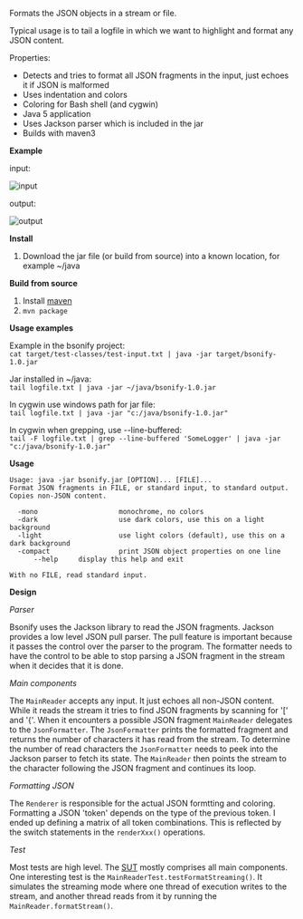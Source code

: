 Formats the JSON objects in a stream or file.

Typical usage is to tail a logfile in which we want to highlight and format any JSON content. 

Properties:

* Detects and tries to format all JSON fragments in the input, just echoes it if JSON is malformed
* Uses indentation and colors
* Coloring for Bash shell (and cygwin)
* Java 5 application
* Uses Jackson parser which is included in the jar
* Builds with maven3

**Example**

input:  

![input](https://bitbucket.org/bartswen/bsonify/raw/master/input.png)

output:  

![output](https://bitbucket.org/bartswen/bsonify/raw/master/output.png)

**Install**

1. Download the jar file (or build from source) into a known location, for example ~/java

**Build from source**

1. Install [maven](http://maven.apache.org/)
1. `mvn package`

**Usage examples**

Example in the bsonify project:  
`cat target/test-classes/test-input.txt | java -jar target/bsonify-1.0.jar`

Jar installed in ~/java:  
`tail logfile.txt | java -jar ~/java/bsonify-1.0.jar`

In cygwin use windows path for jar file:  
`tail logfile.txt | java -jar "c:/java/bsonify-1.0.jar"`

In cygwin when grepping, use --line-buffered:  
`tail -F logfile.txt | grep --line-buffered 'SomeLogger' | java -jar "c:/java/bsonify-1.0.jar"`

**Usage**

    Usage: java -jar bsonify.jar [OPTION]... [FILE]...
    Format JSON fragments in FILE, or standard input, to standard output. Copies non-JSON content.

      -mono                    monochrome, no colors
      -dark                    use dark colors, use this on a light background
      -light                   use light colors (default), use this on a dark background
      -compact                 print JSON object properties on one line
          --help     display this help and exit

    With no FILE, read standard input.


**Design**

*Parser*

Bsonify uses the Jackson library to read the JSON fragments. Jackson provides a low level JSON pull parser. The pull feature is important because it passes the control over the parser to the program. The formatter needs to have the control to be able to stop parsing a JSON fragment in the stream when it decides that it is done.

*Main components*

The `MainReader` accepts any input. It just echoes all non-JSON content. While it reads the stream it tries to find JSON fragments by scanning for '[' and '{'. When it encounters a possible JSON fragment `MainReader` delegates to the `JsonFormatter`. The `JsonFormatter` prints the formatted fragment and returns the number of characters it has read from the stream. To determine the number of read characters the `JsonFormatter` needs to peek into the Jackson parser to fetch its state. The `MainReader` then points the stream to the character following the JSON fragment and continues its loop.

*Formatting JSON*

The `Renderer` is responsible for the actual JSON formtting and coloring. Formatting a JSON 'token' depends on the type of the previous token. I ended up defining a matrix of all token combinations. This is reflected by the switch statements in the `renderXxx()` operations.

*Test*

Most tests are high level. The [SUT](http://xunitpatterns.com/SUT.html) mostly comprises all main components. One interesting test is the `MainReaderTest.testFormatStreaming()`. It simulates the streaming mode where one thread of execution writes to the stream, and another thread reads from it by running the `MainReader.formatStream()`.


 
